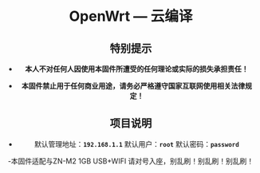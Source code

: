 <div align="center">
<h1>OpenWrt — 云编译</h1>

## 特别提示

- **本人不对任何人因使用本固件所遭受的任何理论或实际的损失承担责任！**

- **本固件禁止用于任何商业用途，请务必严格遵守国家互联网使用相关法律规定！**

## 项目说明
- 默认管理地址：**`192.168.1.1`** 默认用户：**`root`** 默认密码：**`password`**

-本固件适配与ZN-M2 1GB USB+WIFI 请对号入座，别乱刷！别乱刷！别乱刷！



